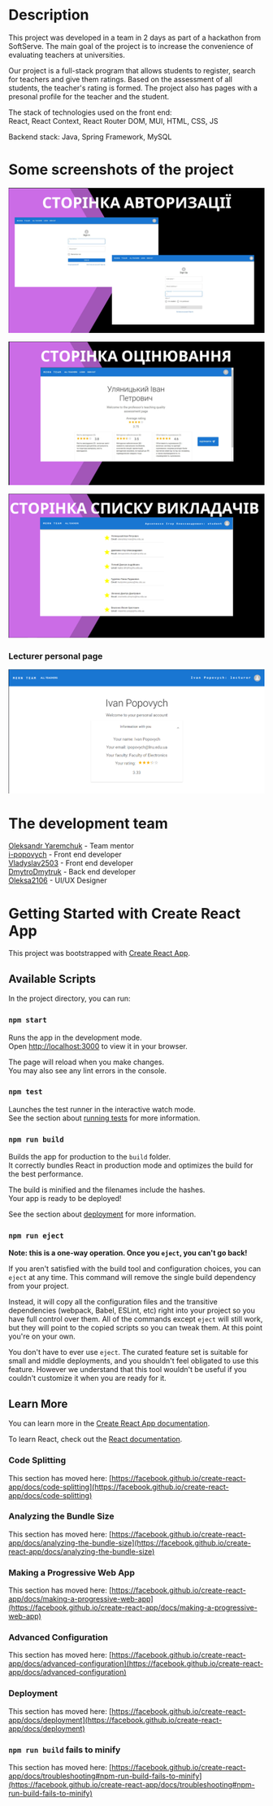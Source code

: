 # Description
This project was developed in a team in 2 days as part of a hackathon from SoftServe. The main goal of the project is to increase the convenience of evaluating teachers at universities.

Our project is a full-stack program that allows students to register, search for teachers and give them ratings. Based on the assessment of all students, the teacher's rating is formed. The project also has pages with a presonal profile for the teacher and the student.

The stack of technologies used on the front end: <br>
React, React Context, React Router DOM, MUI, HTML, CSS, JS

Backend stack: Java, Spring Framework, MySQL

# Some screenshots of the project
![auth page](src/assets/img.png)

![rating page](src/assets/rating.png)

![lecturers list](src/assets/lecturers_list.png)
### Lecturer personal page
![lecturer personal page](src/assets/lecturer_personal_page.png)

# The development team
[Oleksandr Yaremchuk](https://www.linkedin.com/in/oleksandr-yaremchuk-41408869/) - Team mentor <br>
[i-popovych](https://github.com/i-popovych) - Front end developer <br>
[Vladyslav2503](https://github.com/Vladyslav2503) - Front end developer <br>
[DmytroDmytruk](https://github.com/DmytroDmytruk) - Back end developer <br>
[Oleksa2106](https://github.com/Oleksa2106) - UI/UX Designer

# Getting Started with Create React App

This project was bootstrapped with [Create React App](https://github.com/facebook/create-react-app).

## Available Scripts

In the project directory, you can run:

### `npm start`

Runs the app in the development mode.\
Open [http://localhost:3000](http://localhost:3000) to view it in your browser.

The page will reload when you make changes.\
You may also see any lint errors in the console.

### `npm test`

Launches the test runner in the interactive watch mode.\
See the section about [running tests](https://facebook.github.io/create-react-app/docs/running-tests) for more information.

### `npm run build`

Builds the app for production to the `build` folder.\
It correctly bundles React in production mode and optimizes the build for the best performance.

The build is minified and the filenames include the hashes.\
Your app is ready to be deployed!

See the section about [deployment](https://facebook.github.io/create-react-app/docs/deployment) for more information.

### `npm run eject`

**Note: this is a one-way operation. Once you `eject`, you can't go back!**

If you aren't satisfied with the build tool and configuration choices, you can `eject` at any time. This command will remove the single build dependency from your project.

Instead, it will copy all the configuration files and the transitive dependencies (webpack, Babel, ESLint, etc) right into your project so you have full control over them. All of the commands except `eject` will still work, but they will point to the copied scripts so you can tweak them. At this point you're on your own.

You don't have to ever use `eject`. The curated feature set is suitable for small and middle deployments, and you shouldn't feel obligated to use this feature. However we understand that this tool wouldn't be useful if you couldn't customize it when you are ready for it.

## Learn More

You can learn more in the [Create React App documentation](https://facebook.github.io/create-react-app/docs/getting-started).

To learn React, check out the [React documentation](https://reactjs.org/).

### Code Splitting

This section has moved here: [https://facebook.github.io/create-react-app/docs/code-splitting](https://facebook.github.io/create-react-app/docs/code-splitting)

### Analyzing the Bundle Size

This section has moved here: [https://facebook.github.io/create-react-app/docs/analyzing-the-bundle-size](https://facebook.github.io/create-react-app/docs/analyzing-the-bundle-size)

### Making a Progressive Web App

This section has moved here: [https://facebook.github.io/create-react-app/docs/making-a-progressive-web-app](https://facebook.github.io/create-react-app/docs/making-a-progressive-web-app)

### Advanced Configuration

This section has moved here: [https://facebook.github.io/create-react-app/docs/advanced-configuration](https://facebook.github.io/create-react-app/docs/advanced-configuration)

### Deployment

This section has moved here: [https://facebook.github.io/create-react-app/docs/deployment](https://facebook.github.io/create-react-app/docs/deployment)

### `npm run build` fails to minify

This section has moved here: [https://facebook.github.io/create-react-app/docs/troubleshooting#npm-run-build-fails-to-minify](https://facebook.github.io/create-react-app/docs/troubleshooting#npm-run-build-fails-to-minify)
